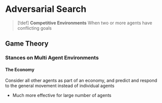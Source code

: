 # Adversarial Search

> [!def]
> **Competitive Environments**
> When two or more agents have conflicting goals
> 

## Game Theory

### Stances on Multi Agent Environments
#### The Economy

Consider all other agents as part of an economy, and predict and respond to the general movement instead of individual agents

- Much more effective for large number of agents

#### 
